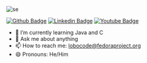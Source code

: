 ![se](https://i.imgur.com/8zAzSHp.png)

[![Github Badge](https://img.shields.io/badge/-Github-000?style=flat-square&logo=Github&logoColor=white&link=https://github.com/lobocode)](https://github.com/lobocode)
[![Linkedin Badge](https://img.shields.io/badge/-LinkedIn-blue?style=flat-square&logo=Linkedin&logoColor=white&link=https://www.linkedin.com/in/vitor-lobo/)](https://www.linkedin.com/in/vitor-lobo/)
[![Youtube Badge](https://img.shields.io/badge/-Youtube-red?style=flat-square&labelColor=red&logo=youtube&logoColor=white&link=https://www.youtube.com/c/VitorLobo)](https://youtube.com/)


- 🌱 I’m currently learning Java and C
- 💬 Ask me about anything
- 📫 How to reach me: lobocode@fedoraproject.org
- 😄 Pronouns: He/Him
